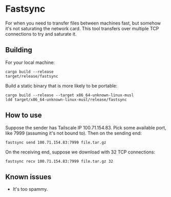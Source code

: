 # Fastsync

For when you need to transfer files between machines fast, but somehow it's not
saturating the network card. This tool transfers over multiple TCP connections
to try and saturate it.

## Building

For your local machine:

    cargo build --release
    target/release/fastsync

Build a static binary that is more likely to be portable:

    cargo build --release --target x86_64-unknown-linux-musl
    ldd target/x86_64-unknown-linux-musl/release/fastsync

## How to use

Suppose the sender has Tailscale IP 100.71.154.83. Pick some available port,
like 7999 (assuming it's not bound to). Then on the sending end:

    fastsync send 100.71.154.83:7999 file.tar.gz

On the receiving end, suppose we download with 32 TCP connections:

    fastsync recv 100.71.154.83:7999 file.tar.gz 32

## Known issues

 * It's too spammy.
